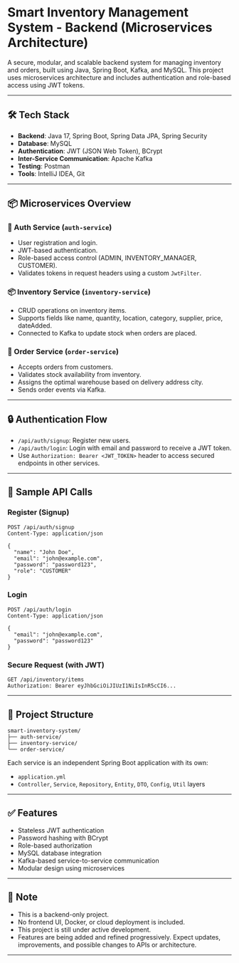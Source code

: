 
# Smart Inventory Management System - Backend (Microservices Architecture)

A secure, modular, and scalable backend system for managing inventory and orders, built using Java, Spring Boot, Kafka, and MySQL. This project uses microservices architecture and includes authentication and role-based access using JWT tokens.

---

## 🛠️ Tech Stack

- **Backend**: Java 17, Spring Boot, Spring Data JPA, Spring Security
- **Database**: MySQL
- **Authentication**: JWT (JSON Web Token), BCrypt
- **Inter-Service Communication**: Apache Kafka
- **Testing**: Postman
- **Tools**: IntelliJ IDEA, Git

---

## 📦 Microservices Overview

### 🔐 Auth Service (`auth-service`)
- User registration and login.
- JWT-based authentication.
- Role-based access control (ADMIN, INVENTORY_MANAGER, CUSTOMER).
- Validates tokens in request headers using a custom `JwtFilter`.

### 📦 Inventory Service (`inventory-service`)
- CRUD operations on inventory items.
- Supports fields like name, quantity, location, category, supplier, price, dateAdded.
- Connected to Kafka to update stock when orders are placed.

### 🛒 Order Service (`order-service`)
- Accepts orders from customers.
- Validates stock availability from inventory.
- Assigns the optimal warehouse based on delivery address city.
- Sends order events via Kafka.

---

## 🔒 Authentication Flow

- `/api/auth/signup`: Register new users.
- `/api/auth/login`: Login with email and password to receive a JWT token.
- Use `Authorization: Bearer <JWT_TOKEN>` header to access secured endpoints in other services.

---

## 📑 Sample API Calls

### Register (Signup)

```http
POST /api/auth/signup
Content-Type: application/json

{
  "name": "John Doe",
  "email": "john@example.com",
  "password": "password123",
  "role": "CUSTOMER"
}
````

### Login

```http
POST /api/auth/login
Content-Type: application/json

{
  "email": "john@example.com",
  "password": "password123"
}
```

### Secure Request (with JWT)

```http
GET /api/inventory/items
Authorization: Bearer eyJhbGciOiJIUzI1NiIsInR5cCI6...
```

---

## 📂 Project Structure

```
smart-inventory-system/
├── auth-service/
├── inventory-service/
└── order-service/
```

Each service is an independent Spring Boot application with its own:

* `application.yml`
* `Controller`, `Service`, `Repository`, `Entity`, `DTO`, `Config`, `Util` layers

---

## ✅ Features

* Stateless JWT authentication
* Password hashing with BCrypt
* Role-based authorization
* MySQL database integration
* Kafka-based service-to-service communication
* Modular design using microservices

---


## 📌 Note

* This is a backend-only project.
* No frontend UI, Docker, or cloud deployment is included.
* This project is still under active development.
* Features are being added and refined progressively. Expect updates, improvements, and possible changes to APIs or architecture.

---



